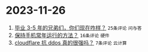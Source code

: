 # 2023-11-26

1. [毕业 3-5 年的兄弟们，你们现在咋样？](https://www.v2ex.com/t/995249) `25条评论` `问与答`
1. [保持手机常年运行的方法？](https://www.v2ex.com/t/995231) `16条评论` `硬件`
1. [cloudflare 抗 ddos 真的很强吗？](https://www.v2ex.com/t/995236) `7条评论` `云计算`
